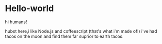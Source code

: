 # Hello-world

hi humans!

hubot here,i like Node.js and coffeescript (that's what i'm made of!)
i've had tacos on the moon and find them far suprior to earth tacos.
